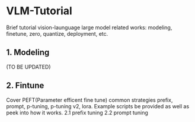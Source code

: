 
# VLM-Tutorial
Brief tutorial vision-launguage large model related works: modeling, finetune, zero, quantize, deployment, etc.


## 1. Modeling
(TO BE UPDATED)

## 2. Fintune
Cover PEFT(Parameter efficent fine tune) common strategies prefix, prompt, p-tuning, p-tuning v2, lora. Example
scripts be provided as well as peek into how it works.
2.1 prefix tuning
2.2 prompt tuning







